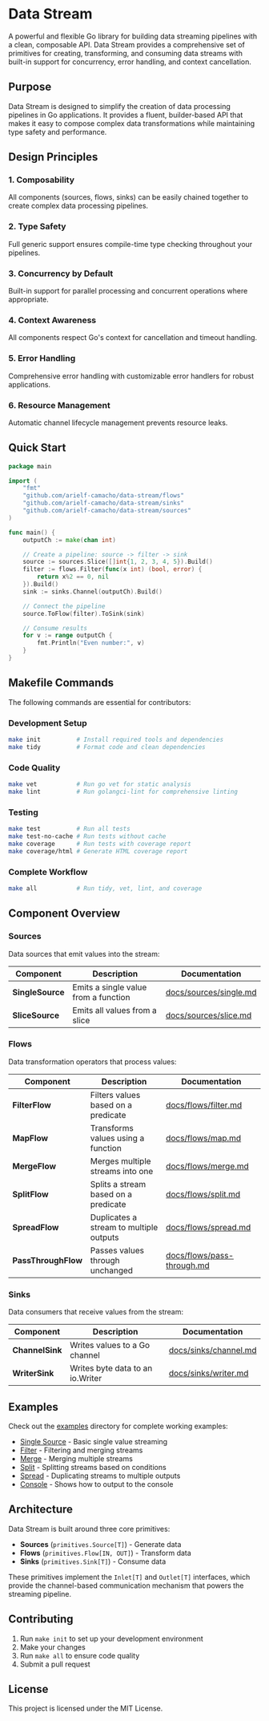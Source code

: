 # Data Stream

A powerful and flexible Go library for building data streaming pipelines with a
clean, composable API. Data Stream provides a comprehensive set of primitives for
creating, transforming, and consuming data streams with built-in support for
concurrency, error handling, and context cancellation.

## Purpose

Data Stream is designed to simplify the creation of data processing pipelines in
Go applications. It provides a fluent, builder-based API that makes it easy to
compose complex data transformations while maintaining type safety and
performance.

## Design Principles

### 1. **Composability**

All components (sources, flows, sinks) can be easily chained together to create
complex data processing pipelines.

### 2. **Type Safety**

Full generic support ensures compile-time type checking throughout your
pipelines.

### 3. **Concurrency by Default**

Built-in support for parallel processing and concurrent operations where
appropriate.

### 4. **Context Awareness**

All components respect Go's context for cancellation and timeout handling.

### 5. **Error Handling**

Comprehensive error handling with customizable error handlers for robust
applications.

### 6. **Resource Management**

Automatic channel lifecycle management prevents resource leaks.

## Quick Start

```go
package main

import (
    "fmt"
    "github.com/arielf-camacho/data-stream/flows"
    "github.com/arielf-camacho/data-stream/sinks"
    "github.com/arielf-camacho/data-stream/sources"
)

func main() {
    outputCh := make(chan int)

    // Create a pipeline: source -> filter -> sink
    source := sources.Slice([]int{1, 2, 3, 4, 5}).Build()
    filter := flows.Filter(func(x int) (bool, error) {
        return x%2 == 0, nil
    }).Build()
    sink := sinks.Channel(outputCh).Build()

    // Connect the pipeline
    source.ToFlow(filter).ToSink(sink)

    // Consume results
    for v := range outputCh {
        fmt.Println("Even number:", v)
    }
}
```

## Makefile Commands

The following commands are essential for contributors:

### Development Setup

```bash
make init          # Install required tools and dependencies
make tidy          # Format code and clean dependencies
```

### Code Quality

```bash
make vet           # Run go vet for static analysis
make lint          # Run golangci-lint for comprehensive linting
```

### Testing

```bash
make test          # Run all tests
make test-no-cache # Run tests without cache
make coverage      # Run tests with coverage report
make coverage/html # Generate HTML coverage report
```

### Complete Workflow

```bash
make all           # Run tidy, vet, lint, and coverage
```

## Component Overview

### Sources

Data sources that emit values into the stream:

| Component        | Description                          | Documentation                                    |
| ---------------- | ------------------------------------ | ------------------------------------------------ |
| **SingleSource** | Emits a single value from a function | [docs/sources/single.md](docs/sources/single.md) |
| **SliceSource**  | Emits all values from a slice        | [docs/sources/slice.md](docs/sources/slice.md)   |

### Flows

Data transformation operators that process values:

| Component           | Description                             | Documentation                                            |
| ------------------- | --------------------------------------- | -------------------------------------------------------- |
| **FilterFlow**      | Filters values based on a predicate     | [docs/flows/filter.md](docs/flows/filter.md)             |
| **MapFlow**         | Transforms values using a function      | [docs/flows/map.md](docs/flows/map.md)                   |
| **MergeFlow**       | Merges multiple streams into one        | [docs/flows/merge.md](docs/flows/merge.md)               |
| **SplitFlow**       | Splits a stream based on a predicate    | [docs/flows/split.md](docs/flows/split.md)               |
| **SpreadFlow**      | Duplicates a stream to multiple outputs | [docs/flows/spread.md](docs/flows/spread.md)             |
| **PassThroughFlow** | Passes values through unchanged         | [docs/flows/pass-through.md](docs/flows/pass-through.md) |

### Sinks

Data consumers that receive values from the stream:

| Component       | Description                      | Documentation                                  |
| --------------- | -------------------------------- | ---------------------------------------------- |
| **ChannelSink** | Writes values to a Go channel    | [docs/sinks/channel.md](docs/sinks/channel.md) |
| **WriterSink**  | Writes byte data to an io.Writer | [docs/sinks/writer.md](docs/sinks/writer.md)   |

## Examples

Check out the [examples](examples/) directory for complete working examples:

- [Single Source](examples/single-source/) - Basic single value streaming
- [Filter](examples/filter/) - Filtering and merging streams
- [Merge](examples/merge/) - Merging multiple streams
- [Split](examples/split/) - Splitting streams based on conditions
- [Spread](examples/spread/) - Duplicating streams to multiple outputs
- [Console](examples/console/) - Shows how to output to the console

## Architecture

Data Stream is built around three core primitives:

- **Sources** (`primitives.Source[T]`) - Generate data
- **Flows** (`primitives.Flow[IN, OUT]`) - Transform data
- **Sinks** (`primitives.Sink[T]`) - Consume data

These primitives implement the `Inlet[T]` and `Outlet[T]` interfaces, which
provide the channel-based communication mechanism that powers the streaming
pipeline.

## Contributing

1. Run `make init` to set up your development environment
2. Make your changes
3. Run `make all` to ensure code quality
4. Submit a pull request

## License

This project is licensed under the MIT License.
